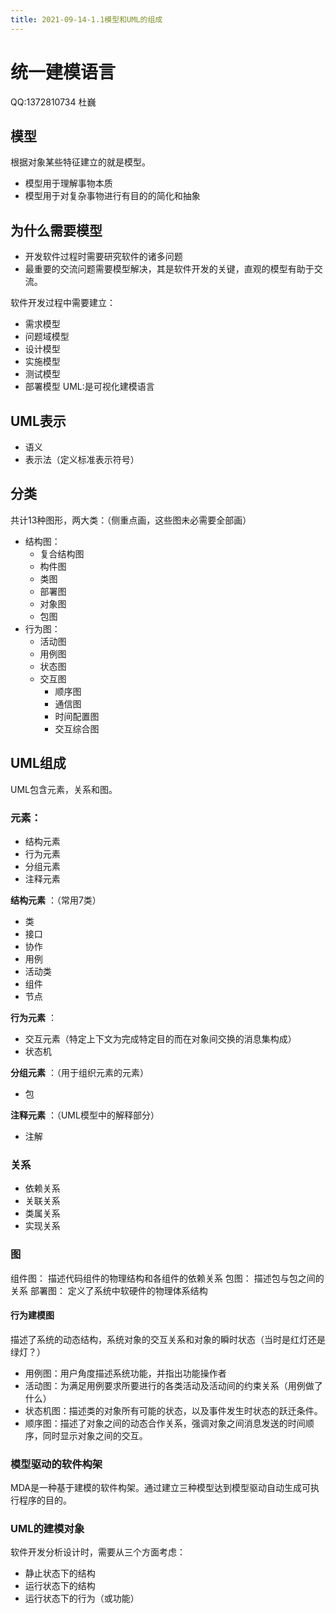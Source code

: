 ```yaml
---
title: 2021-09-14-1.1模型和UML的组成
---
```


# 统一建模语言

QQ:1372810734 杜巍
## 模型
根据对象某些特征建立的就是模型。
* 模型用于理解事物本质
* 模型用于对复杂事物进行有目的的简化和抽象
## 为什么需要模型
* 开发软件过程时需要研究软件的诸多问题
* 最重要的交流问题需要模型解决，其是软件开发的关键，直观的模型有助于交流。

软件开发过程中需要建立：
- 需求模型
- 问题域模型
- 设计模型
- 实施模型
- 测试模型
- 部署模型
UML:是可视化建模语言
## UML表示
* 语义
* 表示法（定义标准表示符号）
## 分类
共计13种图形，两大类：（侧重点画，这些图未必需要全部画）
- 结构图：
    * 复合结构图
    * 构件图
    * 类图
    * 部署图
    * 对象图
    * 包图
- 行为图：
    * 活动图
    * 用例图
    * 状态图
    * 交互图
        * 顺序图
        * 通信图
        * 时间配置图
        * 交互综合图
## UML组成
UML包含元素，关系和图。
### 元素：
* 结构元素
* 行为元素
* 分组元素
* 注释元素

**结构元素** ：（常用7类）
* 类
* 接口
* 协作
* 用例
* 活动类
* 组件
* 节点

**行为元素** ：
* 交互元素（特定上下文为完成特定目的而在对象间交换的消息集构成）
* 状态机

**分组元素** ：（用于组织元素的元素）
* 包

**注释元素** ：（UML模型中的解释部分）
* 注解
### 关系
* 依赖关系
* 关联关系
* 类属关系
* 实现关系
### 图
组件图：
描述代码组件的物理结构和各组件的依赖关系
包图：
描述包与包之间的关系
部署图：
定义了系统中软硬件的物理体系结构
#### 行为建模图
描述了系统的动态结构，系统对象的交互关系和对象的瞬时状态（当时是红灯还是绿灯？）
* 用例图：用户角度描述系统功能，并指出功能操作者
* 活动图：为满足用例要求所要进行的各类活动及活动间的约束关系（用例做了什么）
* 状态机图：描述类的对象所有可能的状态，以及事件发生时状态的跃迁条件。
* 顺序图：描述了对象之间的动态合作关系，强调对象之间消息发送的时间顺序，同时显示对象之间的交互。
### 模型驱动的软件构架
MDA是一种基于建模的软件构架。通过建立三种模型达到模型驱动自动生成可执行程序的目的。
### UML的建模对象
软件开发分析设计时，需要从三个方面考虑：
* 静止状态下的结构
* 运行状态下的结构
* 运行状态下的行为（或功能）
